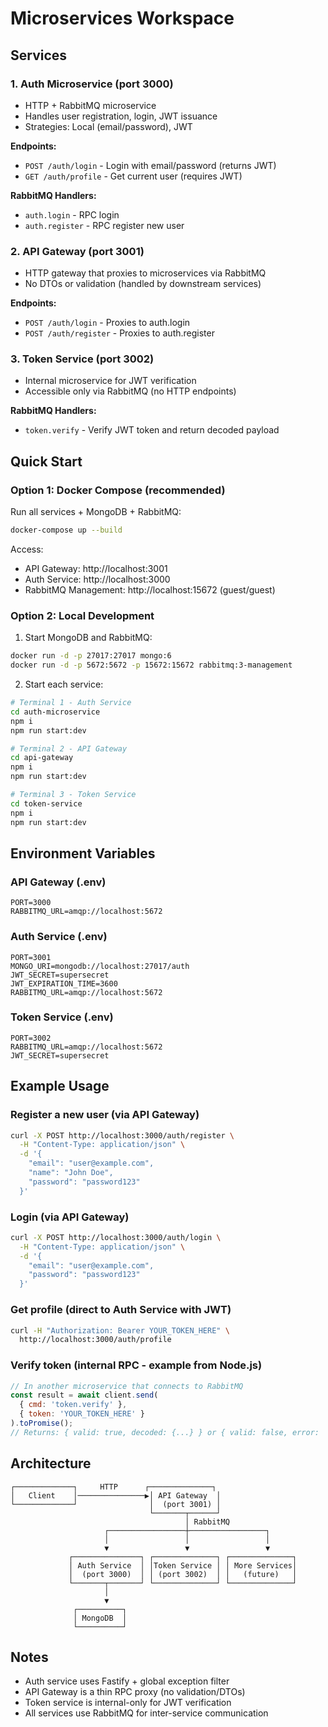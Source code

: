 # Microservices Workspace

## Services

### 1. Auth Microservice (port 3000)
- HTTP + RabbitMQ microservice
- Handles user registration, login, JWT issuance
- Strategies: Local (email/password), JWT

**Endpoints:**
- `POST /auth/login` - Login with email/password (returns JWT)
- `GET /auth/profile` - Get current user (requires JWT)

**RabbitMQ Handlers:**
- `auth.login` - RPC login
- `auth.register` - RPC register new user

### 2. API Gateway (port 3001)
- HTTP gateway that proxies to microservices via RabbitMQ
- No DTOs or validation (handled by downstream services)

**Endpoints:**
- `POST /auth/login` - Proxies to auth.login
- `POST /auth/register` - Proxies to auth.register

### 3. Token Service (port 3002)
- Internal microservice for JWT verification
- Accessible only via RabbitMQ (no HTTP endpoints)

**RabbitMQ Handlers:**
- `token.verify` - Verify JWT token and return decoded payload

## Quick Start

### Option 1: Docker Compose (recommended)
Run all services + MongoDB + RabbitMQ:
```bash
docker-compose up --build
```

Access:
- API Gateway: http://localhost:3001
- Auth Service: http://localhost:3000
- RabbitMQ Management: http://localhost:15672 (guest/guest)

### Option 2: Local Development
1. Start MongoDB and RabbitMQ:
```bash
docker run -d -p 27017:27017 mongo:6
docker run -d -p 5672:5672 -p 15672:15672 rabbitmq:3-management
```

2. Start each service:
```bash
# Terminal 1 - Auth Service
cd auth-microservice
npm i
npm run start:dev

# Terminal 2 - API Gateway
cd api-gateway
npm i
npm run start:dev

# Terminal 3 - Token Service
cd token-service
npm i
npm run start:dev
```

## Environment Variables

### API Gateway (.env)
```env
PORT=3000
RABBITMQ_URL=amqp://localhost:5672
```

### Auth Service (.env)
```env
PORT=3001
MONGO_URI=mongodb://localhost:27017/auth
JWT_SECRET=supersecret
JWT_EXPIRATION_TIME=3600
RABBITMQ_URL=amqp://localhost:5672
```

### Token Service (.env)
```env
PORT=3002
RABBITMQ_URL=amqp://localhost:5672
JWT_SECRET=supersecret
```

## Example Usage

### Register a new user (via API Gateway)
```bash
curl -X POST http://localhost:3000/auth/register \
  -H "Content-Type: application/json" \
  -d '{
    "email": "user@example.com",
    "name": "John Doe",
    "password": "password123"
  }'
```

### Login (via API Gateway)
```bash
curl -X POST http://localhost:3000/auth/login \
  -H "Content-Type: application/json" \
  -d '{
    "email": "user@example.com",
    "password": "password123"
  }'
```

### Get profile (direct to Auth Service with JWT)
```bash
curl -H "Authorization: Bearer YOUR_TOKEN_HERE" \
  http://localhost:3000/auth/profile
```

### Verify token (internal RPC - example from Node.js)
```javascript
// In another microservice that connects to RabbitMQ
const result = await client.send(
  { cmd: 'token.verify' },
  { token: 'YOUR_TOKEN_HERE' }
).toPromise();
// Returns: { valid: true, decoded: {...} } or { valid: false, error: '...' }
```

## Architecture

```
┌─────────────┐     HTTP      ┌──────────────┐
│   Client    │───────────────▶│ API Gateway  │
└─────────────┘                │  (port 3001) │
                               └───────┬──────┘
                                       │ RabbitMQ
                     ┌─────────────────┼─────────────────┐
                     │                 │                 │
                     ▼                 ▼                 ▼
             ┌───────────────┐ ┌──────────────┐ ┌──────────────┐
             │ Auth Service  │ │Token Service │ │ More Services│
             │  (port 3000)  │ │ (port 3002)  │ │   (future)   │
             └───────┬───────┘ └──────────────┘ └──────────────┘
                     │
                     ▼
              ┌──────────┐
              │ MongoDB  │
              └──────────┘
```

## Notes
- Auth service uses Fastify + global exception filter
- API Gateway is a thin RPC proxy (no validation/DTOs)
- Token service is internal-only for JWT verification
- All services use RabbitMQ for inter-service communication
